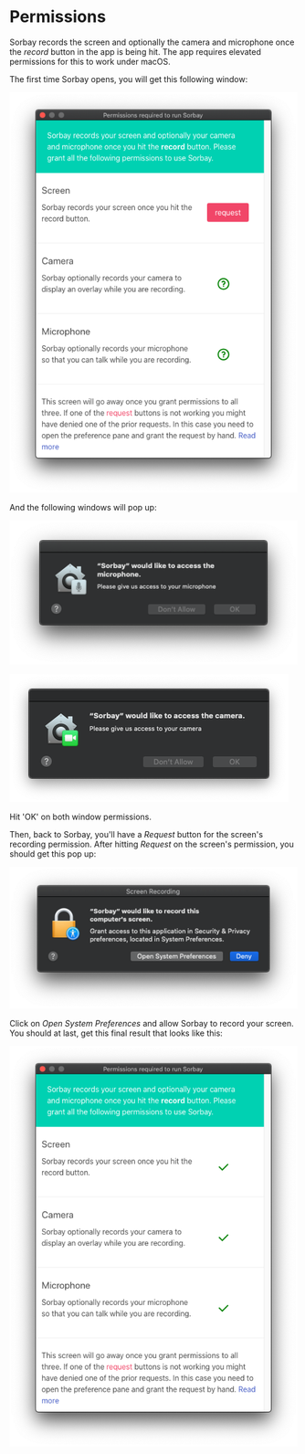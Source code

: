 # Permissions

Sorbay records the screen and optionally the camera and microphone once the *record*
button in the app is being hit. The app requires elevated permissions for this to work under macOS.

The first time Sorbay opens, you will get this following window:

![Sorbay waiting for device permissions](screenshots/macos/request_window_case_1.png)

And the following windows will pop up:

![Microphone's permission under MacOS](screenshots/macos/microphone_permission.png)

![Camera's permission under MacOS](screenshots/macos/camera_permission.png)

Hit 'OK' on both window permissions.

Then, back to Sorbay, you'll have a *Request* button for the screen's recording permission.
After hitting *Request* on the screen's permission, you should get this pop up:

![Screen's permission under MacOS](screenshots/macos/screen_permission.png)

Click on *Open System Preferences* and allow Sorbay to record your screen.
You should at last, get this final result that looks like this:

![All media devices are allowed](screenshots/macos/request_window_case_success.png)